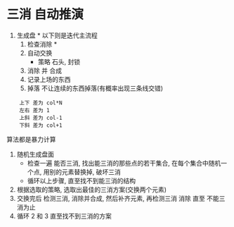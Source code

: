 # 三消 自动推演

1. 生成盘 * 以下则是迭代主流程
    1. 检查消除 *
    1. 自动交换
        - 策略 石头, 封锁
    1. 消除 并 合成
    1. 记录上场的东西
    1. 掉落 不让连续的东西掉落(有概率出现三条线交错)

```
    上下 差为 col*N
    左右 差为 1
    上斜 差为 col-1
    下斜 差为 col+1
```


算法都是暴力计算
1. 随机生成盘面
    - 检查一遍 能否三消,  找出能三消的那些点的若干集合,  在每个集合中随机一个点,  用别的元素替换掉,  破坏三消
    - 循环以上步骤,  直至找不到能三消的结构
2. 根据选取的策略,  选取出最佳的三消方案(交换两个元素)
3. 交换完后 检测三消,  消除并合成,  然后补齐元素,  再检测三消 消除 直至 不能三消为止
4. 循环 2 和 3 直至找不到三消的方案


